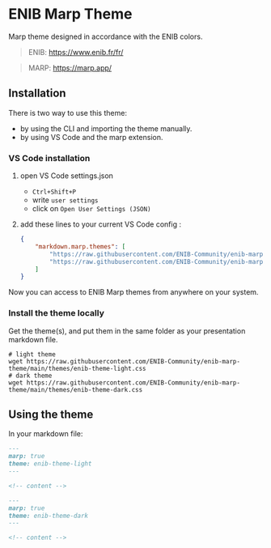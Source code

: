 # ENIB Marp Theme

Marp theme designed in accordance with the ENIB colors.

> ENIB: https://www.enib.fr/fr/

> MARP: https://marp.app/

## Installation

There is two way to use this theme:

- by using the CLI and importing the theme manually.
- by using VS Code and the marp extension.

### VS Code installation

1. open VS Code settings.json

    - `Ctrl+Shift+P`
    - write `user settings`
    - click on `Open User Settings (JSON)`

1. add these lines to your current VS Code config :

    ```json
    {
        "markdown.marp.themes": [
            "https://raw.githubusercontent.com/ENIB-Community/enib-marp-theme/main/themes/enib-theme-dark.css",
            "https://raw.githubusercontent.com/ENIB-Community/enib-marp-theme/main/themes/enib-theme-light.css"
        ]
    }
    ```

Now you can access to ENIB Marp themes from anywhere on your system.

### Install the theme locally

Get the theme(s), and put them in the same folder as your presentation markdown file.

```shell
# light theme
wget https://raw.githubusercontent.com/ENIB-Community/enib-marp-theme/main/themes/enib-theme-light.css 
# dark theme
wget https://raw.githubusercontent.com/ENIB-Community/enib-marp-theme/main/themes/enib-theme-dark.css 
```

## Using the theme

In your markdown file:

```md
---
marp: true
theme: enib-theme-light
---

<!-- content -->
```

```md
---
marp: true
theme: enib-theme-dark
---

<!-- content -->
```
